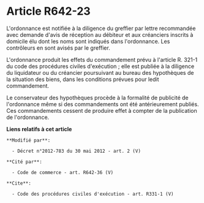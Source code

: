 # Article R642-23

L'ordonnance est notifiée à la diligence du greffier par lettre recommandée avec demande d'avis de réception au débiteur et
aux créanciers inscrits à domicile élu dont les noms sont indiqués dans l'ordonnance. Les contrôleurs en sont avisés par le
greffier. 

L'ordonnance produit les effets du commandement prévu à l'article R. 321-1 du code des procédures civiles d'exécution ; elle
est publiée à la diligence du liquidateur ou du créancier poursuivant au bureau des hypothèques de la situation des biens,
dans les conditions prévues pour ledit commandement. 

Le conservateur des hypothèques procède à la formalité de publicité de l'ordonnance même si des commandements ont été
antérieurement publiés. Ces commandements cessent de produire effet à compter de la publication de l'ordonnance.

**Liens relatifs à cet article**

	**Modifié par**:

	  - Décret n°2012-783 du 30 mai 2012 - art. 2 (V)

	**Cité par**:

	  - Code de commerce - art. R642-36 (V)

	**Cite**:

	  - Code des procédures civiles d'exécution - art. R331-1 (V)
